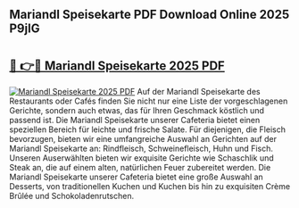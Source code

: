## Mariandl Speisekarte PDF Download Online 2025 P9jlG

# <h2><a href="http://gc94l89.nevu.top/?p=Mariandl+Speisekarte">🔗 👉🔴 Mariandl Speisekarte 2025 PDF</a></h2>

[![Mariandl Speisekarte 2025 PDF](https://i.imgur.com/dBaPXMq.png)](http://gc94l89.nevu.top/?p=Mariandl+Speisekarte)
Auf der Mariandl Speisekarte des Restaurants oder Cafés finden Sie nicht nur eine Liste der vorgeschlagenen Gerichte, sondern auch etwas, das für Ihren Geschmack köstlich und passend ist. Die Mariandl Speisekarte unserer Cafeteria bietet einen speziellen Bereich für leichte und frische Salate. Für diejenigen, die Fleisch bevorzugen, bieten wir eine umfangreiche Auswahl an Gerichten auf der Mariandl Speisekarte an: Rindfleisch, Schweinefleisch, Huhn und Fisch. Unseren Auserwählten bieten wir exquisite Gerichte wie Schaschlik und Steak an, die auf einem alten, natürlichen Feuer zubereitet werden. Die Mariandl Speisekarte unserer Cafeteria bietet eine große Auswahl an Desserts, von traditionellen Kuchen und Kuchen bis hin zu exquisiten Crème Brûlée und Schokoladenrutschen.
